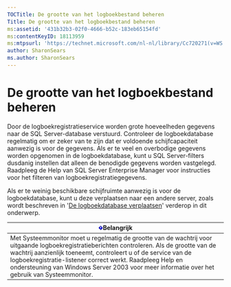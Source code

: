 ```yaml
---
TOCTitle: De grootte van het logboekbestand beheren
Title: De grootte van het logboekbestand beheren
ms:assetid: '431b32b3-02f0-4666-b52c-183eb65154fd'
ms:contentKeyID: 18113959
ms:mtpsurl: 'https://technet.microsoft.com/nl-nl/library/Cc720271(v=WS.10)'
author: SharonSears
ms.author: SharonSears
---
```


De grootte van het logboekbestand beheren
=========================================

Door de logboekregistratieservice worden grote hoeveelheden gegevens naar de SQL Server-database verstuurd. Controleer de logboekdatabase regelmatig om er zeker van te zijn dat er voldoende schijfcapaciteit aanwezig is voor de gegevens. Als er te veel en overbodige gegevens worden opgenomen in de logboekdatabase, kunt u SQL Server-filters dusdanig instellen dat alleen de benodigde gegevens worden vastgelegd. Raadpleeg de Help van SQL Server Enterprise Manager voor instructies voor het filteren van logboekregistratiegegevens.

Als er te weinig beschikbare schijfruimte aanwezig is voor de logboekdatabase, kunt u deze verplaatsen naar een andere server, zoals wordt beschreven in '[De logboekdatabase verplaatsen](https://technet.microsoft.com/34ea8045-dc94-422e-9601-29927cfc1534)' verderop in dit onderwerp.

| ![](/security-updates/images/Cc720271.Important(WS.10).gif)Belangrijk                                                                                                                                                                                                                                                                                             |
|------------------------------------------------------------------------------------------------------------------------------------------------------------------------------------------------------------------------------------------------------------------------------------------------------------------------------------------------------------------------------|
| Met Systeemmonitor moet u regelmatig de grootte van de wachtrij voor uitgaande logboekregistratieberichten controleren. Als de grootte van de wachtrij aanzienlijk toeneemt, controleert u of de service van de logboekregistratie-listener correct werkt. Raadpleeg Help en ondersteuning van Windows Server 2003 voor meer informatie over het gebruik van Systeemmonitor. |
